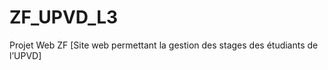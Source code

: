 ZF_UPVD_L3
===========

Projet Web ZF [Site web permettant la gestion des stages des étudiants de l’UPVD]
